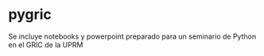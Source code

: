 # pygric
Se incluye notebooks y powerpoint preparado para un seminario de Python en el GRIC de la UPRM
